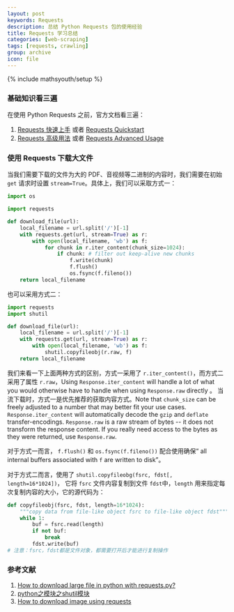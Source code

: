 ```yaml
---
layout: post
keywords: Requests
description: 总结 Python Requests 包的使用经验
title: Requests 学习总结
categories: [web-scraping]
tags: [requests, crawling]
group: archive
icon: file
---
```

{% include mathsyouth/setup %}


### 基础知识看三遍

在使用 Python Requests 之前，官方文档看三遍：
1. [Requests 快速上手] 或者 [Requests Quickstart]
2. [Requests 高级用法] 或者 [Requests Advanced Usage]

### 使用 Requests 下载大文件

当我们需要下载的文件为大的 PDF、音视频等二进制的内容时，我们需要在初始 `get` 请求时设置 `stream=True`。具体上，我们可以采取方式一：

```Python
import os

import requests

def download_file(url):
    local_filename = url.split('/')[-1]
    with requests.get(url, stream=True) as r:
        with open(local_filename, 'wb') as f:
            for chunk in r.iter_content(chunk_size=1024): 
                if chunk: # filter out keep-alive new chunks
                    f.write(chunk)
                    f.flush()
                    os.fsync(f.fileno())
    return local_filename
```

也可以采用方式二：

```Python
import requests
import shutil

def download_file(url):
    local_filename = url.split('/')[-1]
    with requests.get(url, stream=True) as r:
        with open(local_filename, 'wb') as f:
            shutil.copyfileobj(r.raw, f)
    return local_filename
```

我们来看一下上面两种方式的区别，方式一采用了 `r.iter_content()`，而方式二采用了属性 `r.raw`，Using `Response.iter_content` will handle a lot of what you would otherwise have to handle when using `Response.raw` directly 。 当流下载时，方式一是优先推荐的获取内容方式。Note that `chunk_size` can be freely adjusted to a number that may better fit your use cases. `Response.iter_content` will automatically decode the `gzip` and `deflate` transfer-encodings. `Response.raw` is a raw stream of bytes -- it does not transform the response content. If you really need access to the bytes as they were returned, use `Response.raw`.

对于方式一而言， `f.flush()` 和 `os.fsync(f.fileno())` 配合使用确保“ all internal buffers associated with `f` are written to disk”。

对于方式二而言，使用了 `shutil.copyfileobg(fsrc, fdst[, length=16*1024])`， 它将 `fsrc` 文件内容复制到文件 `fdst`中，`length` 用来指定每次复制内容的大小，它的源代码为：

```Python
def copyfileobj(fsrc, fdst, length=16*1024):
    """copy data from file-like object fsrc to file-like object fdst"""
    while 1:
        buf = fsrc.read(length)
        if not buf:
            break
        fdst.write(buf)
# 注意：fsrc，fdst都是文件对象，都需要打开后才能进行复制操作
```

### 参考文献
[Requests 快速上手]: http://docs.python-requests.org/zh_CN/latest/user/quickstart.html
[Requests 高级用法]: http://docs.python-requests.org/zh_CN/latest/user/advanced.html
[Requests Quickstart]: http://requests.readthedocs.io/en/latest/user/quickstart/
[Requests Advanced Usage]: http://requests.readthedocs.io/en/latest/user/advanced/

1. [How to download large file in python with requests.py?](https://stackoverflow.com/questions/16694907/how-to-download-large-file-in-python-with-requests-py)
2. [python之模块之shutil模块](https://www.cnblogs.com/MnCu8261/p/5494807.html)
3. [How to download image using requests](https://stackoverflow.com/questions/13137817/how-to-download-image-using-requests)